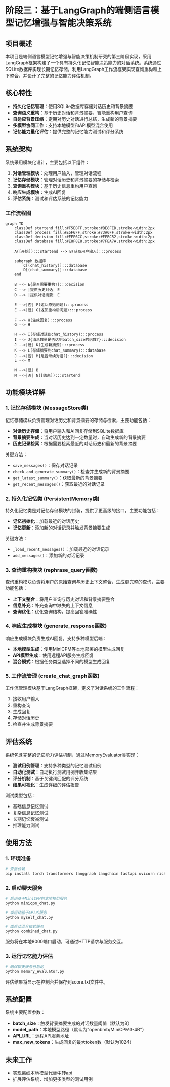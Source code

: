 # 阶段三：基于LangGraph的端侧语言模型记忆增强与智能决策系统

## 项目概述
本项目是端侧语言模型记忆增强与智能决策机制研究的第三阶段实现，采用LangGraph框架构建了一个具有持久化记忆智能决策能力的对话系统。系统通过SQLite数据库实现长期记忆存储，利用LangGraph工作流框架实现查询重构和上下整合，并设计了完整的记忆能力评估机制。
    
## 核心特性

- **持久化记忆管理**：使用SQLite数据库存储对话历史和背景摘要
- **查询语义重构**：基于历史对话和背景摘要，智能重构用户查询
- **自适应背景压缩**：定期对历史对话进行总结，生成新的背景摘要
- **多模型协同工作**：支持本地模型和API模型混合使用
- **记忆能力量化评估**：提供完整的记忆能力测试和评分系统

## 系统架构

系统采用模块化设计，主要包括以下组件：

1. **对话管理模块**：处理用户输入，管理对话流程
2. **记忆存储模块**：管理对话历史和背景摘要的存储与检索
3. **查询重构模块**：基于历史信息重构用户查询
4. **响应生成模块**：生成AI回复
5. **评估系统**：测试和评估系统的记忆能力

### 工作流程图

```mermaid
graph TD
    classDef startend fill:#F5EBFF,stroke:#BE8FED,stroke-width:2px 
    classDef process fill:#E5F6FF,stroke:#73A6FF,stroke-width:2px 
    classDef decision fill:#FFF6CC,stroke:#FFBC52,stroke-width:2px
    classDef database fill:#E8F8E8,stroke:#7FBA7A,stroke-width:2px
    
    A([开始]):::startend --> B(获取用户输入):::process 
    
    subgraph 数据库
        C[(chat_history)]:::database
        D[(chat_summary)]:::database
    end
    
    B --> E{是否需要重构?}:::decision
    C --> |提供历史对话| E 
    D --> |提供对话摘要| E 
    
    E -->|否| F(返回原始问题):::process 
    E -->|是| G(返回重构后问题):::process 
    
    F --> H(生成回复):::process 
    G --> H 
    
    H --> I(存储对话到chat_history):::process 
    I --> J{消息数量是否达到batch_size的倍数?}:::decision
    J -->|是| K(生成新摘要):::process
    K --> L(存储摘要到chat_summary):::database
    J -->|否| M{是否继续对话?}:::decision
    L --> M
    
    M -->|是| B 
    M -->|否| N([结束]):::startend
```


## 功能模块详解

### 1. 记忆存储模块 (MessageStore类)

记忆存储模块负责管理对话历史和背景摘要的存储与检索，主要功能包括：

- **对话历史存储**：将用户输入和AI回复存储到SQLite数据库
- **背景摘要生成**：当对话历史达到一定数量时，自动生成新的背景摘要
- **历史记录检索**：根据需要检索最近的对话历史和最新的背景摘要

关键方法：
- `save_messages()`：保存对话记录
- `check_and_generate_summary()`：检查并生成新的背景摘要
- `get_latest_summary()`：获取最新的背景摘要
- `get_recent_messages()`：获取最近的对话记录

### 2. 持久化记忆类 (PersistentMemory类)

持久化记忆类是对记忆存储模块的封装，提供了更高级的接口，主要功能包括：

- **记忆初始化**：加载最近的对话历史
- **记忆更新**：添加新的对话记录并触发背景摘要生成

关键方法：
- `_load_recent_messages()`：加载最近的对话记录
- `add_messages()`：添加新的对话记录

### 3. 查询重构模块 (rephrase_query函数)

查询重构模块负责将用户的原始查询与历史上下文整合，生成更完整的查询，主要功能包括：

- **上下文整合**：将用户查询与历史对话和背景摘要整合
- **信息补充**：补充查询中缺失的上下文信息
- **查询优化**：优化查询结构，提高回答准确性

### 4. 响应生成模块 (generate_response函数)

响应生成模块负责生成AI回复，支持多种模型后端：

- **本地模型生成**：使用MiniCPM等本地部署的模型生成回复
- **API模型生成**：使用远程API服务生成回复
- **混合模式**：根据任务类型选择不同的模型生成回复

### 5. 工作流管理 (create_chat_graph函数)

工作流管理模块基于LangGraph框架，定义了对话系统的工作流程：

1. 接收用户输入
2. 重构查询
3. 生成回复
4. 存储对话历史
5. 检查并生成背景摘要

## 评估系统

系统包含完整的记忆能力评估机制，通过MemoryEvaluator类实现：

- **测试用例管理**：支持多种类型的记忆测试用例
- **自动化测试**：自动执行测试用例并收集结果
- **评分机制**：基于关键词匹配的评分系统
- **结果可视化**：生成详细的评估报告

测试类型包括：
- 基础信息记忆测试
- 复杂信息记忆测试
- 长期记忆衰减测试
- 推理能力测试

## 使用方法

### 1. 环境准备

```bash
# 安装依赖
pip install torch transformers langgraph langchain fastapi uvicorn rich requests
```

### 2. 启动聊天服务

```bash
# 启动基于MiniCPM的本地模型服务
python minicpm_chat.py

# 或启动基于API的服务
python myself_chat.py

# 或启动混合模式服务
python combined_chat.py
```

服务将在本地8000端口启动，可通过HTTP请求与服务交互。

### 3. 运行记忆能力评估

```bash
# 确保聊天服务已启动
python memory_evaluator.py
```

评估结果将显示在控制台并保存到score.txt文件中。

## 系统配置

系统主要配置参数：

- **batch_size**：触发背景摘要生成的对话数量阈值（默认为8）
- **model_path**：本地模型路径（默认为"openbmb/MiniCPM3-4B"）
- **API_URL**：远程API服务地址
- **max_new_tokens**：生成回复的最大token数（默认为1024）

## 未来工作

- 实现离线本地模型代替中转api
- 扩展评估系统，增加更多类型的测试用例
